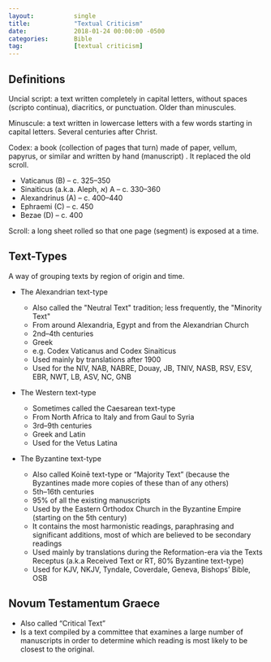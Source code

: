 ```yaml
---
layout:           single
title:            "Textual Criticism"
date:             2018-01-24 00:00:00 -0500
categories:       Bible
tag:              [textual criticism]
---
```


## Definitions

Uncial script: a text written completely in capital letters, without spaces (scripto continua), diacritics, or punctuation. Older than minuscules.

Minuscule: a text written in lowercase letters with a few words starting in capital letters. Several centuries after Christ.

Codex: a book (collection of pages that turn) made of paper, vellum, papyrus, or similar and written by hand (manuscript) . It replaced the old scroll.
* Vaticanus (B) – c. 325–350
* Sinaiticus (a.k.a. Aleph, א) A – c. 330–360
* Alexandrinus (A) – c. 400–440
* Ephraemi (C) – c. 450
* Bezae (D) – c. 400

Scroll: a long sheet rolled so that one page (segment) is exposed at a time.


## Text-Types

A way of grouping texts by region of origin and time.

* The Alexandrian text-type
  * Also called the "Neutral Text" tradition; less frequently, the "Minority Text"
  * From around Alexandria, Egypt and from the Alexandrian Church
  * 2nd–4th centuries
  * Greek
  * e.g. Codex Vaticanus and Codex Sinaiticus
  * Used mainly by translations after 1900
  * Used for the NIV, NAB, NABRE, Douay, JB, TNIV, NASB, RSV, ESV, EBR, NWT, LB, ASV, NC, GNB

* The Western text-type
  * Sometimes called the Caesarean text-type
  * From North Africa to Italy and from Gaul to Syria
  * 3rd–9th centuries
  * Greek and Latin
  * Used for the Vetus Latina

* The Byzantine text-type
  * Also called Koinē text-type or “Majority Text” (because the Byzantines made more copies of these than of any others)
  * 5th–16th centuries
  * 95% of all the existing manuscripts
  * Used by the Eastern Orthodox Church in the Byzantine Empire (starting on the 5th century)
  * It contains the most harmonistic readings, paraphrasing and significant additions, most of which are believed to be secondary readings
  * Used mainly by translations during the Reformation-era via the Texts Receptus (a.k.a Received Text or RT, 80% Byzantine text-type)
  * Used for KJV, NKJV, Tyndale, Coverdale, Geneva, Bishops’ Bible, OSB


## Novum Testamentum Graece

* Also called “Critical Text”
* Is a text compiled by a committee that examines a large number of manuscripts in order to determine which reading is most likely to be closest to the original.
